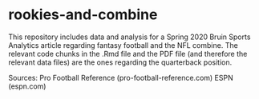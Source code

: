 # rookies-and-combine

This repository includes data and analysis for a Spring 2020 Bruin Sports Analytics article regarding fantasy football and the NFL combine. The relevant code chunks in the .Rmd file and the PDF file (and therefore the relevant data files) are the ones regarding the quarterback position.

Sources:
  Pro Football Reference (pro-football-reference.com)
  ESPN (espn.com)

